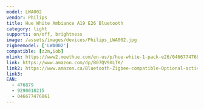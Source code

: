 ```yaml
---
model: LWA002
vendor: Philips
title: Hue White Ambiance A19 E26 Bluetooth
category: light
supports: on/off, brightness
image: /assets/images/devices/Philips_LWA002.jpg
zigbeemodel: ['LWA002']
compatible: [z2m,iob]
mlink: https://www2.meethue.com/en-us/p/hue-white-1-pack-e26/046677476861
link: https://www.amazon.com/dp/B07QV9XLTK/
link2: https://www.amazon.ca/Bluetooth-Zigbee-compatible-Optional-activated/dp/B07RRKHKD1
link3: 
EAN: 
  - 476879
  - 9290018215
  - 046677476861
---
```

